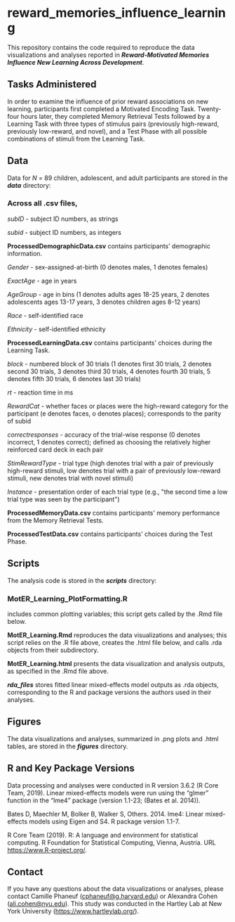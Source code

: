 # reward_memories_influence_learning

This repository contains the code required to reproduce the data visualizations and analyses reported in <b><i>Reward-Motivated Memories Influence New Learning Across Development</i></b>.

## Tasks Administered

In order to examine the influence of prior reward associations on new learning, participants first completed a Motivated Encoding Task. Twenty-four hours later, they completed Memory Retrieval Tests followed by a Learning Task with three types of stimulus pairs (previously high-reward, previously low-reward, and novel), and a Test Phase with all possible combinations of stimuli from the Learning Task.

## Data

Data for <i>N</i> = 89 children, adolescent, and adult participants are stored in the <b><i>data</i></b> directory:

### Across all .csv files,

<i>subID</i> - subject ID numbers, as strings

<i>subid</i> - subject ID numbers, as integers

<b>ProcessedDemographicData.csv</b> contains participants' demographic information.

<i>Gender</i> - sex-assigned-at-birth (0 denotes males, 1 denotes females)

<i>ExactAge</i> - age in years

<i>AgeGroup</i> - age in bins (1 denotes adults ages 18-25 years, 2 denotes adolescents ages 13-17 years, 3 denotes children ages 8-12 years)

<i>Race</i> - self-identified race

<i>Ethnicity</i> - self-identified ethnicity

<b>ProcessedLearningData.csv</b> contains participants' choices during the Learning Task.

<i>block</i> - numbered block of 30 trials (1 denotes first 30 trials, 2 denotes second 30 trials, 3 denotes third 30 trials, 4 denotes fourth 30 trials, 5 denotes fifth 30 trials, 6 denotes last 30 trials)

<i>rt</i> - reaction time in ms

<i>RewardCat</i> - whether faces or places were the high-reward category for the participant (e denotes faces, o denotes places); corresponds to the parity of subid

<i>correctresponses</i> - accuracy of the trial-wise response (0 denotes incorrect, 1 denotes correct); defined as choosing the relatively higher reinforced card deck in each pair

<i>StimRewardType</i> - trial type (high denotes trial with a pair of previously high-reward stimuli, low denotes trial with a pair of previously low-reward stimuli, new denotes trial with novel stimuli)

<i>Instance</i> - presentation order of each trial type (e.g., "the second time a low trial type was seen by the participant")

<b>ProcessedMemoryData.csv</b> contains participants' memory performance from the Memory Retrieval Tests.

<b>ProcessedTestData.csv</b> contains participants' choices during the Test Phase.

## Scripts

The analysis code is stored in the <b><i>scripts</i></b> directory:

### MotER_Learning_PlotFormatting.R

includes common plotting variables; this script gets called by the .Rmd file below.

<b>MotER_Learning.Rmd</b> reproduces the data visualizations and analyses; this script relies on the .R file above, creates the .html file below, and calls .rda objects from their subdirectory.

<b>MotER_Learning.html</b> presents the data visualization and analysis outputs, as specified in the .Rmd file above.

<b><i>rda_files</i></b> stores fitted linear mixed-effects model outputs as .rda objects, corresponding to the R and package versions the authors used in their analyses.

## Figures

The data visualizations and analyses, summarized in .png plots and .html tables, are stored in the <b><i>figures</i></b> directory.

## R and Key Package Versions

Data processing and analyses were conducted in R version 3.6.2 (R Core Team, 2019). Linear mixed-effects models were run using the “glmer” function in the “lme4” package (version 1.1-23; (Bates et al. 2014)). 

Bates D, Maechler M, Bolker B, Walker S, Others. 2014. lme4: Linear mixed-effects models using Eigen and S4. R package version 1.1-7.

R Core Team (2019). R: A language and environment for statistical computing. R Foundation for Statistical Computing, Vienna, Austria. URL https://www.R-project.org/.

## Contact

If you have any questions about the data visualizations or analyses, please contact Camille Phaneuf (cphaneuf@g.harvard.edu) or Alexandra Cohen (ali.cohen@nyu.edu). This study was conducted in the Hartley Lab at New York University (https://www.hartleylab.org/).
